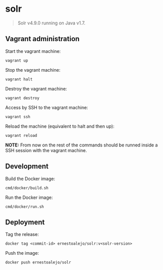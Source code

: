 
solr
====

> Solr v4.9.0 running on Java v1.7.


Vagrant administration
----------------------

Start the vagrant machine:

```shell
vagrant up
```


Stop the vagrant machine:

```shell
vagrant halt
```


Destroy the vagrant machine:

```shell
vagrant destroy
```


Access by SSH to the vagrant machine:

```shell
vagrant ssh
```


Reload the machine (equivalent to halt and then up):

```shell
vagrant reload
```


**NOTE:** From now on the rest of the commands should be runned inside a SSH session with the vagrant machine.



Development
-----------

Build the Docker image:

```shell
cmd/docker/build.sh
```


Run the Docker image:

```shell
cmd/docker/run.sh
```



Deployment
----------

Tag the release:

```shell
docker tag <commit-id> ernestoalejo/solr:v<solr-version>
```


Push the image:

```shell
docker push ernestoalejo/solr
```
